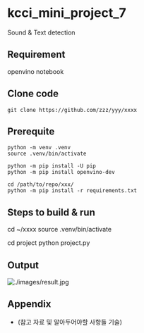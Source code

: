 # kcci_mini_project_7
Sound & Text detection

## Requirement
openvino notebook

## Clone code

```shell
git clone https://github.com/zzz/yyy/xxxx
```

## Prerequite

```shell
python -m venv .venv
source .venv/bin/activate

python -m pip install -U pip
python -m pip install openvino-dev

cd /path/to/repo/xxx/
python -m pip install -r requirements.txt
```

## Steps to build & run

cd ~/xxxx
source .venv/bin/activate

cd project
python project.py

## Output

![./images/result.jpg](./images/result.jpg)

## Appendix

* (참고 자료 및 알아두어야할 사항들 기술)

